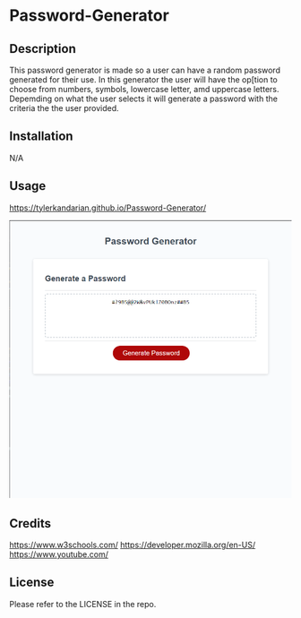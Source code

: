 # Password-Generator

## Description

This password generator is made so a user can have a random password generated for their use. In this generator the user will have the op[tion to choose from numbers, symbols, lowercase letter, amd uppercase letters. Depemding on what the user selects it will generate a password with the criteria the the user provided.

## Installation

N/A

## Usage

https://tylerkandarian.github.io/Password-Generator/

![ScreenShot from deployed site.](./Images/Password-Generator-ss.PNG)

## Credits

https://www.w3schools.com/
https://developer.mozilla.org/en-US/
https://www.youtube.com/

## License

Please refer to the LICENSE in the repo.